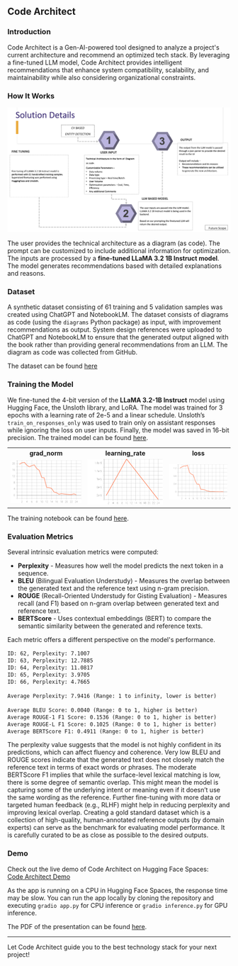 ## Code Architect

### Introduction
Code Architect is a Gen-AI-powered tool designed to analyze a project's current architecture and recommend an optimized tech stack. By leveraging a fine-tuned LLM model, Code Architect provides intelligent recommendations that enhance system compatibility, scalability, and maintainability while also considering organizational constraints.

### How It Works
![](./images/CodeArchitect-Workflow.png)

The user provides the technical architecture as a diagram (as code). The prompt can be customized to include additional information for optimization. The inputs are processed by a **fine-tuned LLaMA 3.2 1B Instruct model**. The model generates recommendations based with detailed explanations and reasons.

### Dataset
A synthetic dataset consisting of 61 training and 5 validation samples was created using ChatGPT and NotebookLM. The dataset consists of diagrams as code (using the `diagrams` Python package) as input, with improvement recommendations as output. System design references were uploaded to ChatGPT and NotebookLM to ensure that the generated output aligned with the book rather than providing general recommendations from an LLM. The diagram as code was collected from GitHub.

The dataset can be found [here](https://huggingface.co/datasets/gokul-pv/CodeArchitect)

### Training the Model

We fine-tuned the 4-bit version of the **LLaMA 3.2-1B Instruct** model using Hugging Face, the Unsloth library, and LoRA. The model was trained for 3 epochs with a learning rate of 2e-5 and a linear schedule. Unsloth’s `train_on_responses_only` was used to train only on assistant responses while ignoring the loss on user inputs. Finally, the model was saved in 16-bit precision. The trained model can be found [here](gokul-pv/Llama-3.2-1B-Instruct-16bit-CodeArchitect).


<table>
  <tr>
    <th>grad_norm</th>
    <th>learning_rate</th>
    <th>loss</th>
  </tr>
  <tr>
    <td><img src="./images/train_grad_norm.svg" alt="grad_norm" width="300"></td>
    <td><img src="./images/train_learning_rate.svg" alt="learning_rate" width="300"></td>
    <td><img src="./images/train_loss.svg" alt="loss" width="300"></td>
  </tr>
</table>


The training notebook can be found [here](./unsloth-llama.ipynb).

### Evaluation Metrics

Several intrinsic evaluation metrics were computed:

- **Perplexity** - Measures how well the model predicts the next token in a sequence.
- **BLEU** (Bilingual Evaluation Understudy) - Measures the overlap between the generated text and the reference text using n-gram precision. 
- **ROUGE** (Recall-Oriented Understudy for Gisting Evaluation) - Measures recall (and F1) based on n-gram overlap between generated text and reference text.  
- **BERTScore** - Uses contextual embeddings (BERT) to compare the semantic similarity between the generated and reference texts. 

Each metric offers a different perspective on the model's performance.

```
ID: 62, Perplexity: 7.1007
ID: 63, Perplexity: 12.7885
ID: 64, Perplexity: 11.0817
ID: 65, Perplexity: 3.9705
ID: 66, Perplexity: 4.7665

Average Perplexity: 7.9416 (Range: 1 to infinity, lower is better)

Average BLEU Score: 0.0040 (Range: 0 to 1, higher is better)
Average ROUGE-1 F1 Score: 0.1536 (Range: 0 to 1, higher is better)
Average ROUGE-L F1 Score: 0.1025 (Range: 0 to 1, higher is better)
Average BERTScore F1: 0.4911 (Range: 0 to 1, higher is better)
```


The perplexity value suggests that the model is not highly confident in its predictions, which can affect fluency and coherence. Very low BLEU and ROUGE scores indicate that the generated text does not closely match the reference text in terms of exact words or phrases. The moderate BERTScore F1 implies that while the surface-level lexical matching is low, there is some degree of semantic overlap. This might mean the model is capturing some of the underlying intent or meaning even if it doesn’t use the same wording as the reference. Further fine-tuning with more data or targeted human feedback (e.g., RLHF) might help in reducing perplexity and improving lexical overlap. Creating a gold standard dataset which is a collection of high-quality, human-annotated reference outputs (by domain experts) can serve as the benchmark for evaluating model performance. It is carefully curated to be as close as possible to the desired outputs.


### Demo
Check out the live demo of Code Architect on Hugging Face Spaces:  
[Code Architect Demo](https://huggingface.co/spaces/gokul-pv/CodeArchitect)

As the app is running on a CPU in Hugging Face Spaces, the response time may be slow. You can run the app locally by cloning the repository and executing `gradio app.py` for CPU inference or `gradio inference.py` for GPU inference.

The PDF of the presentation can be found [here](./CodeArchitect_PPT.pdf).

---

Let Code Architect guide you to the best technology stack for your next project!
